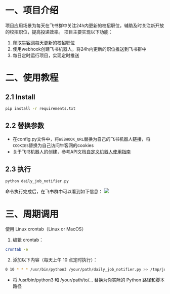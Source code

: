 # 一、项目介绍

项目应用场景为每天在飞书群中关注24h内更新的校招职位，辅助及时关注新开放的校招职位，提高投递效率。
项目主要实现以下功能：
1. 爬取[牛客网](https://www.nowcoder.com)每天更新的校招职位
2. 使用webhook创建飞书机器人，将24h内更新的职位推送到飞书群中
3. 每日定时运行项目，实现定时推送


# 二、使用教程

## 2.1 Install

```sh
pip install -r requirements.txt      
```

## 2.2 替换参数
- 在config.py文件中，将`WEBHOOK_URL`替换为自己的飞书机器人链接，将`COOKIES`替换为自己访问牛客网的cookies
- 关于飞书机器人的创建，参考API文档[自定义机器人使用指南](https://open.feishu.cn/document/client-docs/bot-v3/add-custom-bot?lang=zh-CN#5a997364)

## 2.3 执行
```sh
python daily_job_notifier.py  
```

命令执行完成后，在飞书群中可以看到如下信息：
![](https://aitotra-picture01-1323869857.cos.ap-beijing.myqcloud.com/typora_img/%E6%88%AA%E5%B1%8F2025-07-26%2019.34.30.png)


# 三、周期调用
使用 Linux crontab（Linux or MacOS）
1. 编辑 crontab：

```sh
crontab -e
```

2. 添加以下内容（每天上午 10 点定时执行）：
```sh
0 10 * * * /usr/bin/python3 /your/path/daily_job_notifier.py >> /tmp/job_notifier.log 2>&1
```
- 将 /usr/bin/python3 和 /your/path/to/... 替换为你实际的 Python 路径和脚本路径